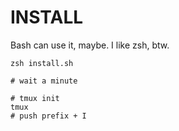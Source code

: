 # INSTALL

Bash can use it, maybe.
I like zsh, btw.

```shell
zsh install.sh

# wait a minute

# tmux init
tmux
# push prefix + I


```

